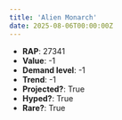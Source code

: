 ```yaml
---
title: 'Alien Monarch'
date: 2025-08-06T00:00:00Z
---
```

- **RAP**: 27341
- **Value**: -1
- **Demand level**: -1
- **Trend**: -1
- **Projected?**: True
- **Hyped?**: True
- **Rare?**: True
